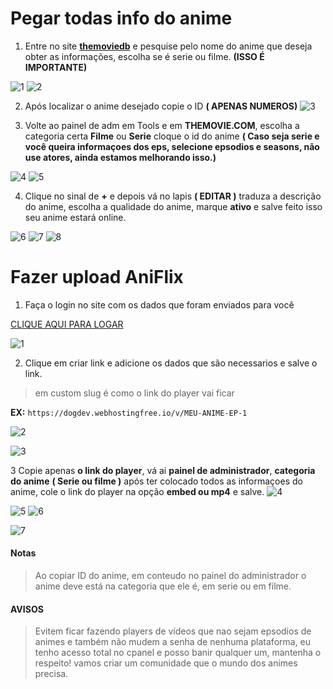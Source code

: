 # Pegar todas info do anime

1. Entre no site [**themoviedb**](https://www.themoviedb.org/?language=pt-BR "**themoviedb**")  e pesquise pelo nome do anime que deseja obter as informações, escolha se é serie ou filme. **(ISSO É IMPORTANTE)**

![1](https://user-images.githubusercontent.com/109921888/192592191-fa44f91c-4b17-42e2-8d26-66a5f24df700.JPG)
![2](https://user-images.githubusercontent.com/109921888/192592211-5f60b286-be73-4ac0-ba40-53bb30ce8e27.png)

2. Após localizar o anime desejado copie o ID **( APENAS NUMEROS)**
![3](https://user-images.githubusercontent.com/109921888/192592246-72bac69a-604e-4a3d-9548-812877ed5993.png)

3. Volte ao painel de adm em Tools e em **THEMOVIE.COM**, escolha a categoria certa **Filme** ou **Serie** cloque o id do anime **( Caso seja serie e você queira informaçoes dos eps, selecione epsodios e seasons, não use atores, ainda estamos melhorando isso.)**

![4](https://user-images.githubusercontent.com/109921888/192592293-7f21d0d6-0ccc-4e35-8530-e75207f14d5e.png)
![5](https://user-images.githubusercontent.com/109921888/192592466-8a4284c4-31db-4c73-ba78-cc6771d706cd.png)

4. Clique no sinal de **+**  e depois vá no lapis **( EDITAR )** traduza a descrição do anime, escolha a qualidade do anime, marque **ativo** e salve feito isso seu anime estará online.

![6](https://user-images.githubusercontent.com/109921888/192592492-acc8ee69-81fd-4c4c-adfc-67da43ed8b06.png)
![7](https://user-images.githubusercontent.com/109921888/192592511-95c0dd82-ea67-485c-a142-5e34f5514a0d.png)
![8](https://user-images.githubusercontent.com/109921888/192592525-5b3c814b-8a81-4302-aa3a-a3b4409824a7.png)


# Fazer upload AniFlix
1.  Faça o login no site com os dados que foram enviados para você 

[CLIQUE AQUI PARA LOGAR](https://dogdev.webhostingfree.io/login "CLIQUE AQUI PARA LOGAR")

![1](https://user-images.githubusercontent.com/109921888/192590535-19c0a645-ab0c-4e1e-9cdc-c64c2ff06305.JPG)


2.  Clique em criar link e adicione os dados que são necessarios e salve  o link.

> em custom slug é como o link do player vai ficar


**EX:** ```https://dogdev.webhostingfree.io/v/MEU-ANIME-EP-1```

![2](https://user-images.githubusercontent.com/109921888/192590665-a4ddf8e2-6f4f-4aee-94db-2a121cbd67a3.JPG)

![3](https://user-images.githubusercontent.com/109921888/192590920-e5780ca5-4a11-4992-b351-d4b7dc569462.png)

3 Copie apenas **o link do player**, vá ai **painel de administrador**, **categoria do anime** **( Serie ou filme )** após ter colocado todos as informaçoes do anime, cole o link do player na opção **embed ou mp4** e salve.
![4](https://user-images.githubusercontent.com/109921888/192591063-f511a025-7c1c-4e6d-9b26-02c7a92b4eec.png)


![5](https://user-images.githubusercontent.com/109921888/192591090-413c10aa-bb2c-4558-ba3d-fe730c349f1f.png)
![6](https://user-images.githubusercontent.com/109921888/192591137-10baaf9e-a5f6-4538-b7fc-700b8f2b03d2.png)

![7](https://user-images.githubusercontent.com/109921888/192591158-cf3300ed-3888-4e3f-8954-1124af57e6c5.png)


#### Notas
> Ao copiar ID do anime, em conteudo no painel do administrador o anime deve está na categoria que ele é, em serie ou em filme.

####  AVISOS
> Evitem ficar fazendo players de vídeos que nao sejam epsodios de animes e também não mudem a senha de nenhuma plataforma, eu tenho acesso total no cpanel e posso banir qualquer um, mantenha o respeito! vamos criar um comunidade que o mundo dos animes precisa.

